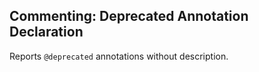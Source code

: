 ## Commenting: Deprecated Annotation Declaration

Reports `@deprecated` annotations without description.
